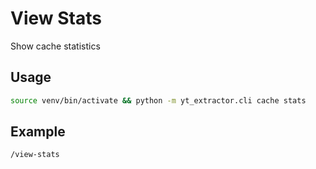 # View Stats

Show cache statistics

## Usage
```bash
source venv/bin/activate && python -m yt_extractor.cli cache stats
```

## Example
```
/view-stats
```